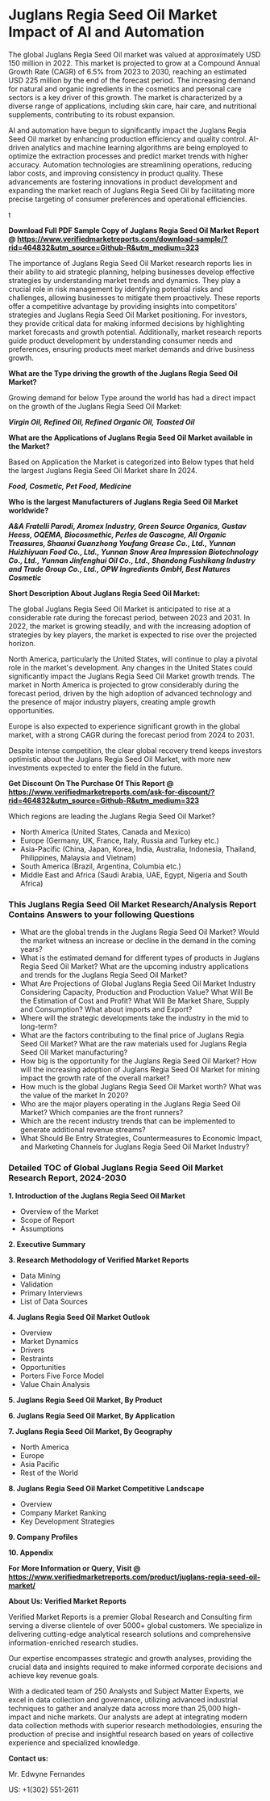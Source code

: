 <meta name="title" content="Global Juglans Regia Seed Oil Market Impact of AI and Automation"><meta name="description" content="The global Juglans Regia Seed Oil market was valued at approximately USD 150 million in 2022. This market is projected to grow at a Compound Annual Growth Rate (CAGR) "><meta name="title" content="Juglans Regia Seed Oil Market Size, Share, Scope, Trends, Growth, Opportunities, Analysis, Forecast"><h1>Juglans Regia Seed Oil Market Impact of AI and Automation</h1><p>The global Juglans Regia Seed Oil market was valued at approximately USD 150 million in 2022. This market is projected to grow at a Compound Annual Growth Rate (CAGR) of 6.5% from 2023 to 2030, reaching an estimated USD 225 million by the end of the forecast period. The increasing demand for natural and organic ingredients in the cosmetics and personal care sectors is a key driver of this growth. The market is characterized by a diverse range of applications, including skin care, hair care, and nutritional supplements, contributing to its robust expansion.</p><p>AI and automation have begun to significantly impact the Juglans Regia Seed Oil market by enhancing production efficiency and quality control. AI-driven analytics and machine learning algorithms are being employed to optimize the extraction processes and predict market trends with higher accuracy. Automation technologies are streamlining operations, reducing labor costs, and improving consistency in product quality. These advancements are fostering innovations in product development and expanding the market reach of Juglans Regia Seed Oil by facilitating more precise targeting of consumer preferences and operational efficiencies.</p>t</p><p id="" class=""><strong>Download Full PDF Sample Copy of Juglans Regia Seed Oil Market Report @ <a href="https://www.verifiedmarketreports.com/download-sample/?rid=464832&utm_source=Github-R&utm_medium=323" target="_blank">https://www.verifiedmarketreports.com/download-sample/?rid=464832&utm_source=Github-R&utm_medium=323</a></strong></p><p>The importance of&nbsp;Juglans Regia Seed Oil Market research reports lies in their ability to aid strategic planning, helping businesses develop effective strategies by understanding market trends and dynamics. They play a crucial role in risk management by identifying potential risks and challenges, allowing businesses to mitigate them proactively. These reports offer a competitive advantage by providing insights into competitors' strategies and Juglans Regia Seed Oil Market positioning. For investors, they provide critical data for making informed decisions by highlighting market forecasts and growth potential. Additionally, market research reports guide product development by understanding consumer needs and preferences, ensuring products meet market demands and drive business growth.</p><p><strong>What are the&nbsp;Type driving the growth of the Juglans Regia Seed Oil Market?</strong></p><p id="" class="">Growing demand for below Type around the world has had a direct impact on the growth of the Juglans Regia Seed Oil Market:</p><em><strong>Virgin Oil, Refined Oil, Refined Organic Oil, Toasted Oil</strong></em></p><strong>What are the&nbsp;Applications&nbsp;of Juglans Regia Seed Oil Market available in the Market?</strong></p><p id="" class="">Based on Application the Market is categorized into Below types that held the largest Juglans Regia Seed Oil Market share In 2024.</p><em><strong>Food, Cosmetic, Pet Food, Medicine</strong></em></p><strong>Who is the largest Manufacturers of Juglans Regia Seed Oil Market worldwide?</strong></p><p><em><strong>A&A Fratelli Parodi, Aromex Industry, Green Source Organics, Gustav Heess, OQEMA, Biocosmethic, Perles de Gascogne, All Organic Treasures, Shaanxi Guanzhong Youfang Grease Co., Ltd., Yunnan Huizhiyuan Food Co., Ltd., Yunnan Snow Area Impression Biotechnology Co., Ltd., Yunnan Jinfenghui Oil Co., Ltd., Shandong Fushikang Industry and Trade Group Co., Ltd., OPW Ingredients GmbH, Best Natures Cosmetic</strong></em></p><p id="" class=""><strong>Short Description About Juglans Regia Seed Oil Market:</strong></p><p>The global Juglans Regia Seed Oil Market is anticipated to rise at a considerable rate during the forecast period, between 2023 and 2031. In 2022, the market is growing steadily, and with the increasing adoption of strategies by key players, the market is expected to rise over the projected horizon.</p><p>North America, particularly the United States, will continue to play a pivotal role in the market's development. Any changes in the United States could significantly impact the Juglans Regia Seed Oil Market growth trends. The market in North America is projected to grow considerably during the forecast period, driven by the high adoption of advanced technology and the presence of major industry players, creating ample growth opportunities.</p><p>Europe is also expected to experience significant growth in the global market, with a strong CAGR during the forecast period from 2024 to 2031.</p><p>Despite intense competition, the clear global recovery trend keeps investors optimistic about the Juglans Regia Seed Oil Market, with more new investments expected to enter the field in the future.</p><p id="" class=""><strong>Get Discount On The Purchase Of This Report @ <a href="https://www.verifiedmarketreports.com/ask-for-discount/?rid=464832&utm_source=Github-R&utm_medium=323" target="_blank">https://www.verifiedmarketreports.com/ask-for-discount/?rid=464832&utm_source=Github-R&utm_medium=323</a></strong></p>Which regions are leading the Juglans Regia Seed Oil Market?</p><ul><li>North America (United States, Canada and Mexico)</li><li>Europe (Germany, UK, France, Italy, Russia and Turkey etc.)</li><li>Asia-Pacific (China, Japan, Korea, India, Australia, Indonesia, Thailand, Philippines, Malaysia and Vietnam)</li><li>South America (Brazil, Argentina, Columbia etc.)</li><li>Middle East and Africa (Saudi Arabia, UAE, Egypt, Nigeria and South Africa)</li></ul><h3 id="" class="">This Juglans Regia Seed Oil Market Research/Analysis Report Contains Answers to your following Questions</h3><ul><li>What are the global trends in the Juglans Regia Seed Oil Market? Would the market witness an increase or decline in the demand in the coming years?</li><li>What is the estimated demand for different types of products in Juglans Regia Seed Oil Market? What are the upcoming industry applications and trends for the Juglans Regia Seed Oil Market?</li><li>What Are Projections of Global Juglans Regia Seed Oil Market Industry Considering Capacity, Production and Production Value? What Will Be the Estimation of Cost and Profit? What Will Be Market Share, Supply and Consumption? What about imports and Export?</li><li>Where will the strategic developments take the industry in the mid to long-term?</li><li>What are the factors contributing to the final price of Juglans Regia Seed Oil Market? What are the raw materials used for Juglans Regia Seed Oil Market manufacturing?</li><li>How big is the opportunity for the Juglans Regia Seed Oil Market? How will the increasing adoption of Juglans Regia Seed Oil Market for mining impact the growth rate of the overall market?</li><li>How much is the global Juglans Regia Seed Oil Market worth? What was the value of the market In 2020?</li><li>Who are the major players operating in the Juglans Regia Seed Oil Market? Which companies are the front runners?</li><li>Which are the recent industry trends that can be implemented to generate additional revenue streams?</li><li>What Should Be Entry Strategies, Countermeasures to Economic Impact, and Marketing Channels for Juglans Regia Seed Oil Market Industry?</li></ul><h3 id="" class="">Detailed TOC of Global Juglans Regia Seed Oil Market Research Report, 2024-2030</h3><p id="" class=""><strong>1. Introduction of the Juglans Regia Seed Oil Market</strong></p><ul><li>Overview of the Market</li><li>Scope of Report</li><li>Assumptions</li></ul><p id="" class=""><strong>2. Executive Summary</strong></p><p id="" class=""><strong>3. Research Methodology of Verified Market Reports</strong></p><ul><li>Data Mining</li><li>Validation</li><li>Primary Interviews</li><li>List of Data Sources</li></ul><p id="" class=""><strong>4. Juglans Regia Seed Oil Market Outlook</strong></p><ul><li>Overview</li><li>Market Dynamics</li><li>Drivers</li><li>Restraints</li><li>Opportunities</li><li>Porters Five Force Model</li><li>Value Chain Analysis</li></ul><p id="" class=""><strong>5. Juglans Regia Seed Oil Market, By Product</strong></p><p id="" class=""><strong>6. Juglans Regia Seed Oil Market, By Application</strong></p><p id="" class=""><strong>7. Juglans Regia Seed Oil Market, By Geography</strong></p><ul><li>North America</li><li>Europe</li><li>Asia Pacific</li><li>Rest of the World</li></ul><p id="" class=""><strong>8. Juglans Regia Seed Oil Market Competitive Landscape</strong></p><ul><li>Overview</li><li>Company Market Ranking</li><li>Key Development Strategies</li></ul><p id="" class=""><strong>9. Company Profiles</strong></p><p id="" class=""><strong>10. Appendix</strong></p><p id="" class=""><strong>For More Information or Query, Visit @ <a href="https://www.verifiedmarketreports.com/product/juglans-regia-seed-oil-market/" target="_blank">https://www.verifiedmarketreports.com/product/juglans-regia-seed-oil-market/</a></strong></p><p id="" class=""><strong>About Us: Verified Market Reports</strong></p><p id="" class="">Verified Market Reports is a premier Global Research and Consulting firm serving a diverse clientele of over 5000+ global customers. We specialize in delivering cutting-edge analytical research solutions and comprehensive information-enriched research studies.</p><p id="" class="">Our expertise encompasses strategic and growth analyses, providing the crucial data and insights required to make informed corporate decisions and achieve key revenue goals.</p><p id="" class="">With a dedicated team of 250 Analysts and Subject Matter Experts, we excel in data collection and governance, utilizing advanced industrial techniques to gather and analyze data across more than 25,000 high-impact and niche markets. Our analysts are adept at integrating modern data collection methods with superior research methodologies, ensuring the production of precise and insightful research based on years of collective experience and specialized knowledge.</p><p id="" class=""><strong>Contact us:</strong></p><p id="" class="">Mr. Edwyne Fernandes</p><p id="" class="">US: +1(302) 551-2611</p>